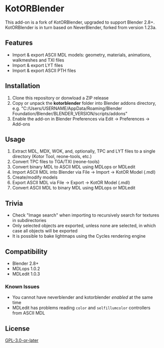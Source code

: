 # KotORBlender

This add-on is a fork of KotORBlender, upgraded to support Blender 2.8+. KotORBlender is in turn based on NeverBlender, forked from version 1.23a.

## Features

- Import & export ASCII MDL models: geometry, materials, animations, walkmeshes and TXI files
- Import & export LYT files
- Import & export ASCII PTH files

## Installation

1. Clone this repository or donwload a ZIP release
2. Copy or unpack the **kotorblender** folder into Blender addons directory, e.g. "C:/Users/USERNAME/AppData/Roaming/Blender Foundation/Blender/BLENDER_VERSION/scripts/addons"
3. Enable the add-on in Blender Preferences via Edit → Preferences → Add-ons

## Usage

1. Extract MDL, MDX, WOK, and, optionally, TPC and LYT files to a single directory (Kotor Tool, reone-tools, etc.)
2. Convert TPC files to TGA/TXI (reone-tools)
3. Convert binary MDL to ASCII MDL using MDLops or MDLedit
4. Import ASCII MDL into Blender via File → Import → KotOR Model (.mdl)
5. Create/modify models
6. Export ASCII MDL via File → Export → KotOR Model (.mdl)
7. Convert ASCII MDL to binary MDL using MDLops or MDLedit

## Trivia

- Check "Image search" when importing to recursively search for textures in subdirectories
- Only selected objects are exported, unless none are selected, in which case all objects will be exported
- It is possible to bake lightmaps using the Cycles rendering engine

## Compatibility

- Blender 2.8+
- MDLops 1.0.2
- MDLedit 1.0.3

### Known Issues

- You cannot have neverblender and kotorblender *enabled* at the same time
- MDLedit has problems reading `color` and `selfillumcolor` controllers from ASCII MDL

## License

[GPL-3.0-or-later](LICENSE)
